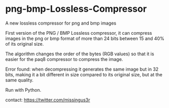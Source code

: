 # png-bmp-Lossless-Compressor
A new lossless compressor for png and bmp images

First version of the PNG / BMP Lossless compressor, it can compress images in the png or bmp format of more than 24 bits between 15 and 40% of its original size.

The algorithm changes the order of the bytes (RGB values) so that it is easier for the paq8 compressor to compress the image.

Error found: when decompressing it generates the same image but in 32 bits, making it a bit different in size compared to its original size, but at the same quality.

Run with Python.
     
contact: https://twitter.com/missingus3r
